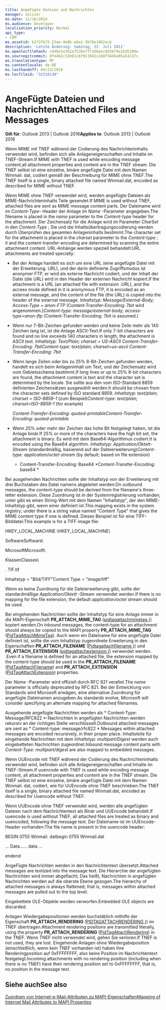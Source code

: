 ```yaml
---
title: AngeFügte Dateien und Nachrichten
manager: soliver
ms.date: 11/16/2014
ms.audience: Developer
localization_priority: Normal
api_type:
- COM
ms.assetid: b2f2fb72-23ae-4e0b-a8a1-3b78a1862acb
description: 'Letzte Änderung: Samstag, 23. Juli 2011'
ms.openlocfilehash: c4dbe1a761a753bef77168aec8d2674a1b2b100e
ms.sourcegitcommit: 8fe462c32b91c87911942c188f3445e85a54137c
ms.translationtype: MT
ms.contentlocale: de-DE
ms.lasthandoff: 04/23/2019
ms.locfileid: "32318130"
---
```

# <a name="attached-files-and-messages"></a><span data-ttu-id="73b1a-103">AngeFügte Dateien und Nachrichten</span><span class="sxs-lookup"><span data-stu-id="73b1a-103">Attached Files and Messages</span></span>

  
  
<span data-ttu-id="73b1a-104">**Gilt für**: Outlook 2013 | Outlook 2016</span><span class="sxs-lookup"><span data-stu-id="73b1a-104">**Applies to**: Outlook 2013 | Outlook 2016</span></span> 
  
<span data-ttu-id="73b1a-105">Wenn MIME mit TNEF während der Codierung des Nachrichteninhalts verwendet wird, befinden sich alle Anlageneigenschaften und Inhalte im TNEF-Stream.</span><span class="sxs-lookup"><span data-stu-id="73b1a-105">If MIME with TNEF is used while encoding message content,all attachment properties and content are in the TNEF stream.</span></span> <span data-ttu-id="73b1a-106">Die TNEF selbst ist eine einzelne, binäre angefügte Datei mit dem Namen Winmail. dat, codiert gemäß der Beschreibung für MIME ohne TNEF.</span><span class="sxs-lookup"><span data-stu-id="73b1a-106">The TNEF itself is a single, binary attached file named Winmail.dat, encoded as described for MIME without TNEF.</span></span> 
  
<span data-ttu-id="73b1a-107">Wenn MIME ohne TNEF verwendet wird, werden angefügte Dateien als MIME-Nachrichteninhalts Teile gesendet.</span><span class="sxs-lookup"><span data-stu-id="73b1a-107">If MIME is used without TNEF, attached files are sent as MIME message content parts.</span></span> <span data-ttu-id="73b1a-108">Der Dateiname wird im *Content-Type-* Header der Anlage im *Name* -Parameter angegeben.</span><span class="sxs-lookup"><span data-stu-id="73b1a-108">The filename is placed in the  *name*  parameter to the  *Content-type*  header for the attachment.</span></span> <span data-ttu-id="73b1a-109">Der Zeichensatz für die Anlage wird im Parameter *CharSet* in den *Content-Type* ; Sie und die Inhaltsübertragungscodierung werden durch Überprüfen des gesamten Anlageninhalts bestimmt.</span><span class="sxs-lookup"><span data-stu-id="73b1a-109">The character set for the attachment is placed in the  *charset*  parameter to the  *Content-type*  ; it and the content-transfer-encoding are determined by scanning the entire attachment content.</span></span> <span data-ttu-id="73b1a-110">URL-Anhänge werden speziell behandelt:</span><span class="sxs-lookup"><span data-stu-id="73b1a-110">URL attachments are treated specially:</span></span> 
  
- <span data-ttu-id="73b1a-111">Bei der Anlage handelt es sich um eine URL (eine angefügte Datei mit der Erweiterung. URL), und der darin definierte Zugriffsmodus ist anonymer FTP, er wird als externe Nachricht codiert, und der Inhalt der Datei (die URL) wird in den Header der externen Nachricht kopiert.</span><span class="sxs-lookup"><span data-stu-id="73b1a-111">If the attachment is a URL (an attached file with extension .URL), and the access mode defined in it is anonymous FTP, it is encoded as an external message, and the content of the file (the URL) is copied into the header of the external message.</span></span> <span data-ttu-id="73b1a-112">*Inhaltstyp: Message/External-Body; Access-Type = anon-FTP*  (Content-Transfer-Encoding: 7bit wird angenommen.)</span><span class="sxs-lookup"><span data-stu-id="73b1a-112">*Content-type: message/external-body; access-type=anon-ftp*  (Content-Transfer-Encoding: 7bit is assumed.)</span></span> 
    
- <span data-ttu-id="73b1a-113">Wenn nur 7-Bit-Zeichen gefunden werden und keine Zeile mehr als 140 Zeichen lang ist, ist die Anlage ASCII-Text.</span><span class="sxs-lookup"><span data-stu-id="73b1a-113">If only 7-bit characters are found and no line exceeds 140 characters in length, the attachment is ASCII text.</span></span> <span data-ttu-id="73b1a-114">*Inhaltstyp: Text/Plain; charset = US-ASCII Content-Transfer-Encoding: 7bit*</span><span class="sxs-lookup"><span data-stu-id="73b1a-114">*Content-type: text/plain; charset=us-ascii Content-Transfer-Encoding: 7bit*</span></span> 
    
- <span data-ttu-id="73b1a-115">Wenn lange Zeilen oder bis zu 25% 8-Bit-Zeichen gefunden werden, handelt es sich beim Anlageninhalt um Text, und der Zeichensatz wird vom Gebietsschema bestimmt.</span><span class="sxs-lookup"><span data-stu-id="73b1a-115">If long lines or up to 25% 8-bit characters are found, the attachment content is text and the character set is determined by the locale.</span></span> <span data-ttu-id="73b1a-116">Sie sollte aus den vom ISO-Standard 8859 definierten Zeichensätzen ausgewählt werden.</span><span class="sxs-lookup"><span data-stu-id="73b1a-116">It should be chosen from the character sets defined by ISO standard 8859.</span></span> <span data-ttu-id="73b1a-117">*Inhaltstyp: text/plain; charset = ISO-8859-1*  (zum Beispiel)</span><span class="sxs-lookup"><span data-stu-id="73b1a-117">*Content-type: text/plain; charset=ISO-8859-1*  (for example)</span></span> 
    
     <span data-ttu-id="73b1a-118">*Content-Transfer-Encoding: quoted-printable*</span><span class="sxs-lookup"><span data-stu-id="73b1a-118">*Content-Transfer-Encoding: quoted-printable*</span></span> 
    
- <span data-ttu-id="73b1a-119">Wenn 25% oder mehr der Zeichen das hohe Bit festgelegt haben, ist die Anlage binär.</span><span class="sxs-lookup"><span data-stu-id="73b1a-119">If 25% or more of the characters have the high bit set, the attachment is binary.</span></span> <span data-ttu-id="73b1a-120">Es wird mit dem Base64-Algorithmus codiert.</span><span class="sxs-lookup"><span data-stu-id="73b1a-120">It is encoded using the Base64 algorithm.</span></span> <span data-ttu-id="73b1a-121">*Inhaltstyp: Application/Oktett-Stream*  (standardmäßig, basierend auf der Dateierweiterung)</span><span class="sxs-lookup"><span data-stu-id="73b1a-121">*Content-type: application/octet-stream*  (by default; based on file extension)</span></span> 
    
     * <span data-ttu-id="73b1a-122">Content-Transfer-Encoding: Base64 \*</span><span class="sxs-lookup"><span data-stu-id="73b1a-122">Content-Transfer-Encoding: base64 \*</span></span> 
    
<span data-ttu-id="73b1a-123">Bei ausgehenden Nachrichten sollte der Inhaltstyp von der Erweiterung mit drei Buchstaben des Datei namens abgeleitet werden.</span><span class="sxs-lookup"><span data-stu-id="73b1a-123">On outbound messages, the content-type should be derived from the filename's three-letter extension.</span></span> <span data-ttu-id="73b1a-124">Diese Zuordnung ist in der Systemregistrierung vorhanden; unter gibt es einen String-Wert mit dem Namen "Inhaltstyp", der den MIME-Inhaltstyp gibt, wenn einer definiert ist.</span><span class="sxs-lookup"><span data-stu-id="73b1a-124">This mapping exists in the system registry; under there is a string value named "Content Type" that gives the MIME content type if one is defined.</span></span> <span data-ttu-id="73b1a-125">Dieses Beispiel ist für eine TIFF-Bilddatei:</span><span class="sxs-lookup"><span data-stu-id="73b1a-125">This example is for a TIFF image file:</span></span>
  
<span data-ttu-id="73b1a-126">HKEY_LOCAL_MACHINE \\</span><span class="sxs-lookup"><span data-stu-id="73b1a-126">HKEY_LOCAL_MACHINE\\</span></span>
  
<span data-ttu-id="73b1a-127">Software</span><span class="sxs-lookup"><span data-stu-id="73b1a-127">Software\\</span></span>
  
<span data-ttu-id="73b1a-128">Microsoft</span><span class="sxs-lookup"><span data-stu-id="73b1a-128">Microsoft\\</span></span>
  
<span data-ttu-id="73b1a-129">Klassen</span><span class="sxs-lookup"><span data-stu-id="73b1a-129">Classes\\</span></span>
  
<span data-ttu-id="73b1a-130">. TIF</span><span class="sxs-lookup"><span data-stu-id="73b1a-130">.tif</span></span>
  
<span data-ttu-id="73b1a-131">Inhaltstyp = "Bild/TIFF"</span><span class="sxs-lookup"><span data-stu-id="73b1a-131">Content Type = "image/tiff"</span></span>
  
<span data-ttu-id="73b1a-132">Wenn es keine Zuordnung für die Dateierweiterung gibt, sollte der standardmäßige *Application/Oktett* -Stream verwendet werden.</span><span class="sxs-lookup"><span data-stu-id="73b1a-132">If there is no mapping for the file extension, the default  *application/octet*  stream should be used.</span></span> 
  
<span data-ttu-id="73b1a-133">Bei eingehenden Nachrichten sollte der Inhaltstyp für eine Anlage immer in die MAPI-Eigenschaft **PR_ATTACH_MIME_TAG** ([pidtagattachmimetag (](pidtagattachmimetag-canonical-property.md)) kopiert werden.</span><span class="sxs-lookup"><span data-stu-id="73b1a-133">On inbound messages, the content-type for an attachment should always be copied to the MAPI property **PR_ATTACH_MIME_TAG** ([PidTagAttachMimeTag](pidtagattachmimetag-canonical-property.md)).</span></span> <span data-ttu-id="73b1a-134">Auch wenn ein Dateiname für eine angefügte Datei definiert ist, sollte die vom Inhaltstyp zugeordnete Erweiterung in den Eigenschaften **PR_ATTACH_FILENAME** ([Pidtagattachfilename (](pidtagattachfilename-canonical-property.md)) und **PR_ATTACH_EXTENSION** ([pidtagattachextension (](pidtagattachextension-canonical-property.md)) verwendet werden. .</span><span class="sxs-lookup"><span data-stu-id="73b1a-134">Even if a filename is defined for an attached file, the extension mapped by the content-type should be used in the **PR_ATTACH_FILENAME** ([PidTagAttachFilename](pidtagattachfilename-canonical-property.md)) and **PR_ATTACH_EXTENSION** ([PidTagAttachExtension](pidtagattachextension-canonical-property.md)) properties.</span></span>
  
<span data-ttu-id="73b1a-135">Der *Name* -Parameter wird offiziell durch RFC 821 veraltet.</span><span class="sxs-lookup"><span data-stu-id="73b1a-135">The  *name*  parameter is officially deprecated by RFC 821.</span></span> <span data-ttu-id="73b1a-136">Bei der Entwicklung von Standards wird Microsoft erwägen, eine alternative Zuordnung für angefügte Dateinamen anzugeben.</span><span class="sxs-lookup"><span data-stu-id="73b1a-136">As standards evolve, Microsoft will consider specifying an alternate mapping for attached filenames.</span></span> 
  
<span data-ttu-id="73b1a-137">Ausgehende angefügte Nachrichten werden als \* Content-Type: Message/RFC822 \*-Nachrichten in angefügten Nachrichten werden rekursiv an der richtigen Stelle verschlüsselt.</span><span class="sxs-lookup"><span data-stu-id="73b1a-137">Outbound attached messages are sent as \* Content-type: message/rfc822 \*  Messages within attached messages are encoded recursively, in their proper place.</span></span> <span data-ttu-id="73b1a-138">Inhaltsteile für eingehende Nachrichten mit dem *Inhaltstyp: multipart/Digest* werden auch eingebetteten Nachrichten zugeordnet.</span><span class="sxs-lookup"><span data-stu-id="73b1a-138">Inbound message content parts with  *Content-Type: multipart/digest*  are also mapped to embedded messages.</span></span> 
  
<span data-ttu-id="73b1a-139">Wenn UUEncode mit TNEF während der Codierung des Nachrichteninhalts verwendet wird, befinden sich alle Anlageneigenschaften und Inhalte im TNEF-Stream.</span><span class="sxs-lookup"><span data-stu-id="73b1a-139">If uuencode with TNEF is used while encoding message content, all attachment properties and content are in the TNEF stream.</span></span> <span data-ttu-id="73b1a-140">Die TNEF selbst ist eine einzelne, binäre angefügte Datei mit dem Namen Winmail. dat, codiert, wie für UUEncode ohne TNEF beschrieben.</span><span class="sxs-lookup"><span data-stu-id="73b1a-140">The TNEF itself is a single, binary attached file named Winmail.dat, encoded as described for Uuencode without TNEF.</span></span>
  
<span data-ttu-id="73b1a-141">Wenn UUEncode ohne TNEF verwendet wird, werden alle angefügten Dateien nach dem Nachrichtentext als Binär und UUEncode behandelt.</span><span class="sxs-lookup"><span data-stu-id="73b1a-141">If uuencode is used without TNEF, all attached files are treated as binary and uuencoded, following the message text.</span></span> <span data-ttu-id="73b1a-142">Der Dateiname ist im UUEncode-Header vorhanden:</span><span class="sxs-lookup"><span data-stu-id="73b1a-142">The file name is present in the uuencode header:</span></span>
  
 <span data-ttu-id="73b1a-143">BEGIN 0755 Winmail. dat</span><span class="sxs-lookup"><span data-stu-id="73b1a-143">begin 0755 Winmail.dat</span></span> 
  
 <span data-ttu-id="73b1a-144">... Data...</span><span class="sxs-lookup"><span data-stu-id="73b1a-144">... data ...</span></span> 
  
 <span data-ttu-id="73b1a-145">end</span><span class="sxs-lookup"><span data-stu-id="73b1a-145">end</span></span> 
  
<span data-ttu-id="73b1a-146">AngeFügte Nachrichten werden in den Nachrichtentext übersetzt.</span><span class="sxs-lookup"><span data-stu-id="73b1a-146">Attached messages are textized into the message text.</span></span> <span data-ttu-id="73b1a-147">Die Hierarchie der angefügten Nachrichten wird immer abgeflacht; Das heißt, Nachrichten in angefügten Nachrichten werden auf die oberste Ebene gezogen.</span><span class="sxs-lookup"><span data-stu-id="73b1a-147">The hierarchy of attached messages is always flattened; that is, messages within attached messages are pulled out to the top level.</span></span>
  
<span data-ttu-id="73b1a-148">Eingebettete OLE-Objekte werden verworfen.</span><span class="sxs-lookup"><span data-stu-id="73b1a-148">Embedded OLE objects are discarded.</span></span>
  
<span data-ttu-id="73b1a-149">Anlagen Wiedergabepositionen werden buchstäblich mithilfe der Eigenschaft **PR_ATTACH_RENDERING** ([PIDTAGATTACHRENDERING (](pidtagattachrendering-canonical-property.md)) im TNEF übertragen.</span><span class="sxs-lookup"><span data-stu-id="73b1a-149">Attachment rendering positions are transmitted literally, using the property **PR_ATTACH_RENDERING** ([PidTagAttachRendering](pidtagattachrendering-canonical-property.md)) in the TNEF.</span></span> <span data-ttu-id="73b1a-150">Wenn TNEF nicht verwendet wird, gehen Sie verloren.</span><span class="sxs-lookup"><span data-stu-id="73b1a-150">If TNEF is not used, they are lost.</span></span> <span data-ttu-id="73b1a-151">Eingehende Anlagen ohne Wiedergabeposition (einschließlich, wenn kein TNEF vorhanden ist) haben ihre Renderingposition auf 0xFFFFFFFF, also keine Position im Nachrichtentext festgelegt.</span><span class="sxs-lookup"><span data-stu-id="73b1a-151">Incoming attachments with no rendering position (including when there is no TNEF) have their rendering position set to 0xFFFFFFFF, that is, no position in the message text.</span></span>
  
## <a name="see-also"></a><span data-ttu-id="73b1a-152">Siehe auch</span><span class="sxs-lookup"><span data-stu-id="73b1a-152">See also</span></span>



[<span data-ttu-id="73b1a-153">Zuordnen von Internet-e-Mail-Attributen zu MAPI-Eigenschaften</span><span class="sxs-lookup"><span data-stu-id="73b1a-153">Mapping of Internet Mail Attributes to MAPI Properties</span></span>](mapping-of-internet-mail-attributes-to-mapi-properties.md)

